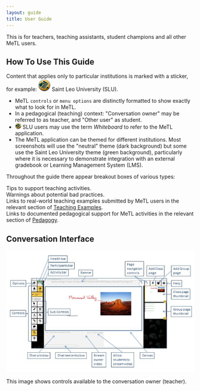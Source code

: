 ```yaml
---
layout: guide
title: User Guide
---
```


This is for teachers, teaching assistants, student champions and all other MeTL users.

## How To Use This Guide

Content that applies only to particular institutions is marked with a sticker, for example: 
![Saint Leo University](images/slu-32.png) Saint Leo University (SLU).

- MeTL <code>controls</code> or <code>menu options</code> are distinctly formatted to show exactly what to look for in MeTL.
- In a pedagogical (teaching) context: "Conversation owner" may be referred to as teacher, and "Other user" as student.
- ![Saint Leo University](images/slu-16.png) SLU users may use the term *Whiteboard* to refer to the MeTL application.
- The MeTL application can be themed for different institutions.  Most screenshots will use the "neutral" theme (dark background) but some use the Saint Leo University theme (green background), particularly where it is necessary to demonstrate integration with an external gradebook or Learning Management System (LMS).

Throughout the guide there appear breakout boxes of various types: 

<div class="tip">Tips to support teaching activities.</div>

<div class="warning">Warnings about potential bad practices.</div>

<div class="example">Links to real-world teaching examples submitted by MeTL users in the relevant section of <a href="academy-examples.html">Teaching Examples</a>.</div>

<div class="pedagogy">Links to documented pedagogical support for MeTL activities in the relevant section of <a href="academy-pedagogy.html">Pedagogy</a>.</div>

## Conversation Interface

![Conversation](images/guide-conversation.jpg)

This image shows controls available to the conversation owner (teacher).

